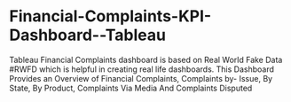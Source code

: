 # Financial-Complaints-KPI-Dashboard--Tableau 
Tableau Financial Complaints dashboard is based on Real World Fake Data #RWFD which is helpful in creating real life dashboards.
This Dashboard Provides an Overview of Financial Complaints, Complaints by- Issue, By State, By Product, Complaints Via Media And Complaints Disputed


